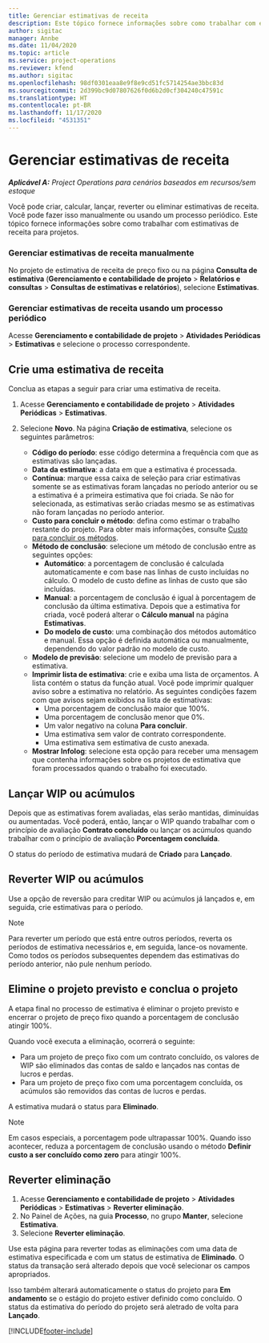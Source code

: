 ```yaml
---
title: Gerenciar estimativas de receita
description: Este tópico fornece informações sobre como trabalhar com estimativas de receita para projetos.
author: sigitac
manager: Annbe
ms.date: 11/04/2020
ms.topic: article
ms.service: project-operations
ms.reviewer: kfend
ms.author: sigitac
ms.openlocfilehash: 98df0301eaa8e9f8e9cd51fc5714254ae3bbc83d
ms.sourcegitcommit: 2d399bc9d07807626f0d6b2d0cf304240c47591c
ms.translationtype: HT
ms.contentlocale: pt-BR
ms.lasthandoff: 11/17/2020
ms.locfileid: "4531351"
---
```

# <a name="manage-revenue-estimates"></a>Gerenciar estimativas de receita

_**Aplicável A:** Project Operations para cenários baseados em recursos/sem estoque_

Você pode criar, calcular, lançar, reverter ou eliminar estimativas de receita. Você pode fazer isso manualmente ou usando um processo periódico. Este tópico fornece informações sobre como trabalhar com estimativas de receita para projetos.

### <a name="manage-revenue-estimates-manually"></a>Gerenciar estimativas de receita manualmente

No projeto de estimativa de receita de preço fixo ou na página **Consulta de estimativa** (**Gerenciamento e contabilidade de projeto** > **Relatórios e consultas** > **Consultas de estimativas e relatórios**), selecione **Estimativas**.

### <a name="manage-revenue-estimates-using-a-periodic-process"></a>Gerenciar estimativas de receita usando um processo periódico

Acesse **Gerenciamento e contabilidade de projeto** > **Atividades Periódicas** > **Estimativas** e selecione o processo correspondente.

## <a name="create-a-revenue-estimate"></a>Crie uma estimativa de receita

Conclua as etapas a seguir para criar uma estimativa de receita. 

1. Acesse **Gerenciamento e contabilidade de projeto** > **Atividades Periódicas** > **Estimativas**.
2. Selecione **Novo**. Na página **Criação de estimativa**, selecione os seguintes parâmetros:

   - **Código do período**: esse código determina a frequência com que as estimativas são lançadas.
   - **Data da estimativa**: a data em que a estimativa é processada.
   - **Contínua**: marque essa caixa de seleção para criar estimativas somente se as estimativas foram lançadas no período anterior ou se a estimativa é a primeira estimativa que foi criada. Se não for selecionada, as estimativas serão criadas mesmo se as estimativas não foram lançadas no período anterior.
   - **Custo para concluir o método**: defina como estimar o trabalho restante do projeto. Para obter mais informações, consulte [Custo para concluir os métodos](cost-complete-methods.md).
   - **Método de conclusão**: selecione um método de conclusão entre as seguintes opções:
     - **Automático**: a porcentagem de conclusão é calculada automaticamente e com base nas linhas de custo incluídas no cálculo. O modelo de custo define as linhas de custo que são incluídas.
     - **Manual**: a porcentagem de conclusão é igual à porcentagem de conclusão da última estimativa. Depois que a estimativa for criada, você poderá alterar o **Cálculo manual** na página **Estimativas**.
     - **Do modelo de custo**: uma combinação dos métodos automático e manual. Essa opção é definida automática ou manualmente, dependendo do valor padrão no modelo de custo.
   - **Modelo de previsão**: selecione um modelo de previsão para a estimativa.
   - **Imprimir lista de estimativa**: crie e exiba uma lista de orçamentos. A lista contém o status da função atual. Você pode imprimir qualquer aviso sobre a estimativa no relatório. As seguintes condições fazem com que avisos sejam exibidos na lista de estimativas:
     - Uma porcentagem de conclusão maior que 100%.
     - Uma porcentagem de conclusão menor que 0%.
     - Um valor negativo na coluna **Para concluir**.
     - Uma estimativa sem valor de contrato correspondente.
     - Uma estimativa sem estimativa de custo anexada.
   - **Mostrar Infolog**: selecione esta opção para receber uma mensagem que contenha informações sobre os projetos de estimativa que foram processados quando o trabalho foi executado.


## <a name="post-wip-or-accruals"></a>Lançar WIP ou acúmulos

Depois que as estimativas forem avaliadas, elas serão mantidas, diminuídas ou aumentadas. Você poderá, então, lançar o WIP quando trabalhar com o princípio de avaliação **Contrato concluído** ou lançar os acúmulos quando trabalhar com o princípio de avaliação **Porcentagem concluída**.
  
O status do período de estimativa mudará de **Criado** para **Lançado**.

## <a name="reverse-wip-or-accruals"></a>Reverter WIP ou acúmulos

Use a opção de reversão para creditar WIP ou acúmulos já lançados e, em seguida, crie estimativas para o período.

> [!NOTE]
> Para reverter um período que está entre outros períodos, reverta os períodos de estimativa necessários e, em seguida, lance-os novamente. Como todos os períodos subsequentes dependem das estimativas do período anterior, não pule nenhum período.

## <a name="eliminate-the-estimate-project-and-finish-the-project"></a>Elimine o projeto previsto e conclua o projeto

A etapa final no processo de estimativa é eliminar o projeto previsto e encerrar o projeto de preço fixo quando a porcentagem de conclusão atingir 100%.

Quando você executa a eliminação, ocorrerá o seguinte:

- Para um projeto de preço fixo com um contrato concluído, os valores de WIP são eliminados das contas de saldo e lançados nas contas de lucros e perdas.
- Para um projeto de preço fixo com uma porcentagem concluída, os acúmulos são removidos das contas de lucros e perdas.

A estimativa mudará o status para **Eliminado**.

> [!NOTE]
> Em casos especiais, a porcentagem pode ultrapassar 100%. Quando isso acontecer, reduza a porcentagem de conclusão usando o método **Definir custo a ser concluído como zero** para atingir 100%.

## <a name="reverse-elimination"></a>Reverter eliminação

1. Acesse **Gerenciamento e contabilidade de projeto** > **Atividades Periódicas** > **Estimativas** > **Reverter eliminação**. 
2. No Painel de Ações, na guia **Processo**, no grupo **Manter**, selecione **Estimativa**. 
3. Selecione **Reverter eliminação**.

Use esta página para reverter todas as eliminações com uma data de estimativa especificada e com um status de estimativa de **Eliminado**. O status da transação será alterado depois que você selecionar os campos apropriados.

Isso também alterará automaticamente o status do projeto para **Em andamento** se o estágio do projeto estiver definido como concluído. O status da estimativa do período do projeto será aletrado de volta para **Lançado**.


[!INCLUDE[footer-include](../includes/footer-banner.md)]